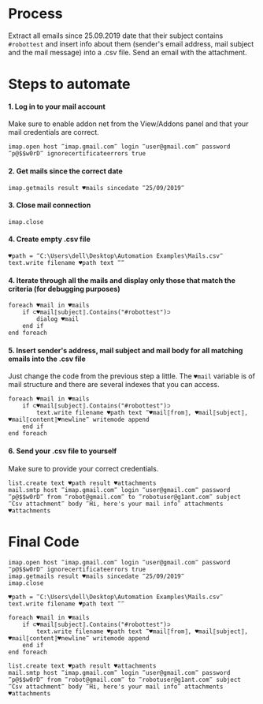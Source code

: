 # Process

Extract all emails since 25.09.2019 date that their subject contains `#robottest` and insert info about them (sender's email address, mail subject and the mail message) into a .csv file. Send an email with the attachment.

# Steps to automate

#### 1. Log in to your mail account

Make sure to enable addon net from the View/Addons panel and that your mail credentials are correct.

```G1ANT
imap.open host ‴imap.gmail.com‴ login ‴user@gmail.com‴ password ‴p@$$w0rD‴ ignorecertificateerrors true
```

#### 2. Get mails since the correct date

```G1ANT
imap.getmails result ♥mails sincedate ‴25/09/2019‴
```

#### 3. Close mail connection

```G1ANT
imap.close
```

#### 4. Create empty .csv file

```G1ANT
♥path = ‴C:\Users\dell\Desktop\Automation Examples\Mails.csv‴
text.write filename ♥path text ‴‴
```

#### 4. Iterate through all the mails and display only those that match the criteria (for debugging purposes)

```G1ANT
foreach ♥mail in ♥mails
    if ⊂♥mail⟦subject⟧.Contains("#robottest")⊃
        dialog ♥mail
    end if
end foreach
```

#### 5. Insert sender's address, mail subject and mail body for all matching emails into the .csv file

Just change the code from the previous step a little. The `♥mail` variable is of mail structure and there are several indexes that you can access.

```G1ANT
foreach ♥mail in ♥mails
    if ⊂♥mail⟦subject⟧.Contains("#robottest")⊃
        text.write filename ♥path text ‴♥mail⟦from⟧, ♥mail⟦subject⟧, ♥mail⟦content⟧♥newline‴ writemode append
    end if
end foreach
```

#### 6. Send your .csv file to yourself

Make sure to provide your correct credentials.

```G1ANT
list.create text ♥path result ♥attachments
mail.smtp host ‴imap.gmail.com‴ login ‴user@gmail.com‴ password ‴p@$$w0rD‴ from ‴robot@gmail.com‴ to ‴robotuser@g1ant.com‴ subject ‴Csv attachment‴ body ‴Hi, here's your mail info‴ attachments ♥attachments
```

# Final Code

```G1ANT
imap.open host ‴imap.gmail.com‴ login ‴user@gmail.com‴ password ‴p@$$w0rD‴ ignorecertificateerrors true
imap.getmails result ♥mails sincedate ‴25/09/2019‴
imap.close

♥path = ‴C:\Users\dell\Desktop\Automation Examples\Mails.csv‴
text.write filename ♥path text ‴‴

foreach ♥mail in ♥mails
    if ⊂♥mail⟦subject⟧.Contains("#robottest")⊃
        text.write filename ♥path text ‴♥mail⟦from⟧, ♥mail⟦subject⟧, ♥mail⟦content⟧♥newline‴ writemode append
    end if
end foreach

list.create text ♥path result ♥attachments
mail.smtp host ‴imap.gmail.com‴ login ‴user@gmail.com‴ password ‴p@$$w0rD‴ from ‴robot@gmail.com‴ to ‴robotuser@g1ant.com‴ subject ‴Csv attachment‴ body ‴Hi, here's your mail info‴ attachments ♥attachments
```
